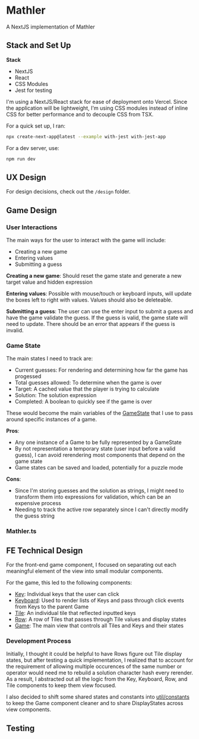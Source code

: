 # Mathler

A NextJS implementation of Mathler

## Stack and Set Up

**Stack**

- NextJS
- React
- CSS Modules
- Jest for testing

I'm using a NextJS/React stack for ease of deployment onto Vercel. Since the application will be lightweight, I'm using CSS modules instead of inline CSS for better performance and to decouple CSS from TSX.

For a quick set up, I ran:

```bash
npx create-next-app@latest --example with-jest with-jest-app
```

For a dev server, use:

```bash
npm run dev
```

## UX Design

For design decisions, check out the `/design` folder.

## Game Design

### User Interactions

The main ways for the user to interact with the game will include:

- Creating a new game
- Entering values
- Submitting a guess

**Creating a new game**: Should reset the game state and generate a new target value and hidden expression

**Entering values**: Possible with mouse/touch or keyboard inputs, will update the boxes left to right with values. Values should also be deleteable.

**Submitting a guess**: The user can use the enter input to submit a guess and have the game validate the guess. If the guess is valid, the game state will need to update. There should be an error that appears if the guess is invalid.

### Game State

The main states I need to track are:

- Current guesses: For rendering and determining how far the game has progessed
- Total guesses allowed: To determine when the game is over
- Target: A cached value that the player is trying to calculate
- Solution: The solution expression
- Completed: A boolean to quickly see if the game is over

These would become the main variables of the [GameState](/src/components/game/GameState.ts) that I use to pass around specific instances of a game.

**Pros**: 

- Any one instance of a Game to be fully represented by a GameState
- By not representation a temporary state (user input before a valid guess), I can avoid rerendering most components that depend on the game state
- Game states can be saved and loaded, potentially for a puzzle mode

**Cons**:

- Since I'm storing guesses and the solution as strings, I might need to transform them into expressions for validation, which can be an expensive process
- Needing to track the active row separately since I can't directly modify the guess string

### Mathler.ts



## FE Technical Design

For the front-end game component, I focused on separating out each meaningful element of the view into small modular components.

For the game, this led to the following components:

- [Key](/src/components/mathler/key): Individual keys that the user can click
- [Keyboard](/src/components/mathler/keyboard): Used to render lists of Keys and pass through click events from Keys to the parent Game
- [Tile](/src/components/mathler/tile): An individual tile that reflected inputted keys
- [Row](/src/components/mathler/row): A row of Tiles that passes through Tile values and display states
- [Game](/src/components/mathler/game): The main view that controls all Tiles and Keys and their states 

### Development Process

Initially, I thought it could be helpful to have Rows figure out Tile display states, but after testing a quick implementation, I realized that to account for the requirement of allowing multiple occurences of the same number or operator would need me to rebuild a solution character hash every rerender. As a result, I abstracted out all the logic from the Key, Keyboard, Row, and Tile components to keep them view focused. 

I also decided to shift some shared states and constants into [util/constants](/src/components/mathler/util/constants.ts) to keep the Game component cleaner and to share DisplayStates across view components.

## Testing
